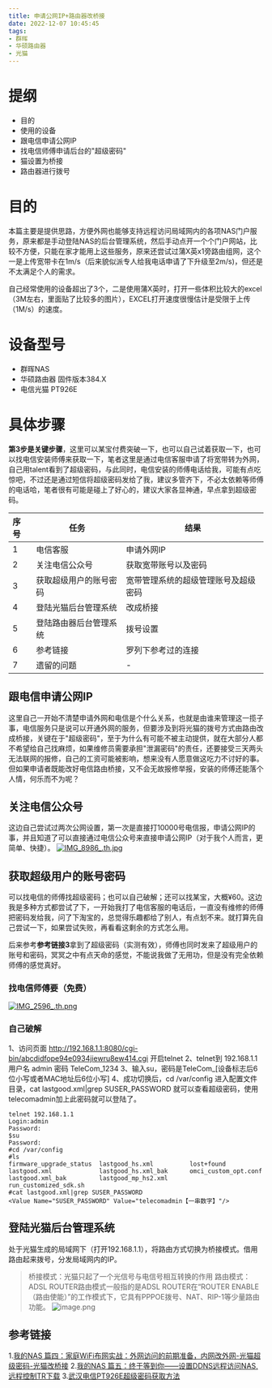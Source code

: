 ```yaml
---
title: 申请公网IP+路由器改桥接
date: 2022-12-07 10:45:45
tags:
- 群晖
- 华硕路由器
- 光猫
---
```


# 提纲
- 目的
- 使用的设备
- 跟电信申请公网IP
- 找电信师傅申请后台的"超级密码"
- 猫设置为桥接
- 路由器进行拨号

# 目的
本篇主要是提供思路，方便外网也能够支持远程访问局域网内的各项NAS门户服务，原来都是手动登陆NAS的后台管理系统，然后手动点开一个个门户网站，比较不方便，只能在家才能用上这些服务，原来还尝试过蒲X英x1旁路由组网，这个一是上传宽带卡在1m/s（后来貌似派专人给我电话申请了下升级至2m/s)，但还是不太满足个人的需求。

自己经常使用的设备超出了3个，二是使用蒲X英时，打开一些体积比较大的excel（3M左右，里面贴了比较多的图片），EXCEL打开速度很慢估计是受限于上传（1M/s）的速度。
<!-- more -->

# 设备型号
- 群晖NAS
- 华硕路由器 固件版本384.X
- 电信光猫 PT926E

# 具体步骤
**第3步是关键步骤**，这里可以某宝付费突破一下，也可以自己试着获取一下，也可以找电信安装师傅来获取一下，笔者这里是通过电信客服申请了将宽带转为外网，自己用talent看到了超级密码，与此同时，电信安装的师傅电话给我，可能有点吃惊吧，不过还是通过短信将超级密码发给了我，建议多管齐下，不必太依赖等师傅的电话哈，笔者很有可能是碰上了好心的，建议大家各显神通，早点拿到超级密码。

| 序号  | 任务            | 结果                 |
|:----|---------------|--------------------|
| 1   | 电信客服          | 申请外网IP             |
| 2   | 关注电信公众号       | 获取宽带账号以及密码         |
| 3   | 获取超级用户的账号密码 | 宽带管理系统的超级管理账号及超级密码 |
| 4   | 登陆光猫后台管理系统    | 改成桥接               |
| 5   | 登陆路由器后台管理系统   | 拨号设置               |
| 6   | 参考链接          | 罗列下参考过的连接          |
| 7   | 遗留的问题         | -                  |

## 跟电信申请公网IP
这里自己一开始不清楚申请外网和电信是个什么关系，也就是由谁来管理这一揽子事，电信服务只是说可以开通外网的服务，但要涉及到将光猫的拨号方式由路由改成桥接，关键在于"超级密码"，至于为什么有可能不被主动提供，就在大部分人都不希望给自己找麻烦，如果维修员需要承担"泄漏密码"的责任，还要接受三天两头无法联网的报修，自己的工资可能被影响，想来没有人愿意做这吃力不讨好的事。但如果申请者既能改好电信路由桥接，又不会无故报修举报，安装的师傅还能落个人情，何乐而不为呢？

## 关注电信公众号
这边自己尝试过两次公网设置，第一次是直接打10000号电信报，申请公网IP的事，并且知道了可以直接通过电信公众号来直接申请公网IP（对于我个人而言，更简单、快捷）。
[![IMG_8986_.th.jpg](https://hutianhua.com:6395/images/2023/03/21/IMG_8986_.th.jpg)](https://hutianhua.com:6395/image/WAHz)

## 获取超级用户的账号密码
可以找电信的师傅找超级密码；也可以自己破解；还可以找某宝，大概¥60。这边我是多种方式都尝试了下，一开始我打了电信客服的电话后，一直没有维修的师傅把密码发给我，问了下淘宝的，总觉得乐趣都给了别人，有点划不来。就打算先自己尝试一下，如果尝试失败，再看看这剩余的方式怎么用。

后来参考**参考链接3**拿到了超级密码（实测有效），师傅也同时发来了超级用户的账号和密码，冥冥之中有点天命的感觉，不能说我做了无用功，但是没有完全依赖师傅的感觉真好。

### 找电信师傅要（免费）
[![IMG_2596_.th.png](https://hutianhua.com:6395/images/2023/03/21/IMG_2596_.th.png)](https://hutianhua.com:6395/image/Wh7D)

### 自己破解
1、访问页面 http://192.168.1.1:8080/cgi-bin/abcdidfope94e0934jiewru8ew414.cgi 开启telnet
2、telnet到 192.168.1.1 用户名 admin 密码 TeleCom_1234
3、输入su，密码是TeleCom_[设备标志后6位小写或者MAC地址后6位小写]
4、成功切换后，cd /var/config 进入配置文件目录，cat lastgood.xml|grep SUSER_PASSWORD 就可以查看超级密码，使用telecomadmin加上此密码就可以登陆了。

```
telnet 192.168.1.1
Login:admin
Password:
$su
Password:
#cd /var/config
#ls
firmware_upgrade_status  lastgood_hs.xml          lost+found
lastgood.xml             lastgood_hs.xml_bak      omci_custom_opt.conf
lastgood.xml_bak         lastgood_mp_hs2.xml      run_customized_sdk.sh
#cat lastgood.xml|grep SUSER_PASSWORD
<Value Name="SUSER_PASSWORD" Value="telecomadmin【一串数字】"/>
```

## 登陆光猫后台管理系统
处于光猫生成的局域网下（打开192.168.1.1），将路由方式切换为桥接模式。借用路由起来拨号，分发局域网内的IP。
> 桥接模式：光猫只起了一个光信号与电信号相互转换的作用
> 路由模式：ADSL ROUTER路由模式一般指的是ADSL ROUTER在“ROUTER ENABLE（路由使能）”的工作模式下，它具有PPPOE拨号、NAT、RIP-1等少量路由功能。
![image.png](https://hutianhua.com:6395/images/2023/03/21/image.png)

## 参考链接
1.[我的NAS 篇四：家庭WiFi布网实战：外网访问的前期准备，内网改外网-光猫超级密码-光猫改桥接](https://post.smzdm.com/p/a3gz8rk7/)
2.[我的NAS 篇五：终于等到你——设置DDNS远程访问NAS,远程控制TR下载](https://post.smzdm.com/p/aoo62847/)
3.[武汉电信PT926E超级密码获取方法](https://www.right.com.cn/forum/thread-4918144-1-1.html)